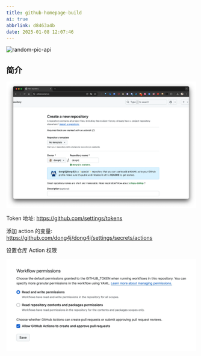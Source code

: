 ```yaml
---
title: github-homepage-build
ai: true
abbrlink: d8463a4b
date: 2025-01-08 12:07:46
---
```


<!-- markdownlint-disable-next-line MD033 -->
<meta name="referrer" content="no-referrer"/>

![random-pic-api](https://api.dong4j.ink:1024/cover)

## 简介

![20250108175822_qnIkEf78.webp](./github-homepage-build/20250108175822_qnIkEf78.webp)

<!-- 
https://github.com/zylele/social-readme?tab=readme-ov-file

https://github.com/kautukkundan/Awesome-Profile-README-templates
https://github.com/anuraghazra/github-readme-stats
https://github.com/rahuldkjain/github-profile-readme-generator?tab=readme-ov-file

https://www.cnblogs.com/Cl0ud/p/13764921.html
https://zhuanlan.zhihu.com/p/454597068
https://github.com/abhisheknaiidu/awesome-github-profile-readme

https://github.com/anzhiyu-c/anzhiyu-c
https://github.com/anzhiyu-c/social-readme

-->


Token 地址: https://github.com/settings/tokens

添加 action 的变量: https://github.com/dong4j/dong4j/settings/secrets/actions

设置仓库 Action 权限

![20250109143952_tqgikaid.webp](./github-homepage-build/20250109143952_tqgikaid.webp)

